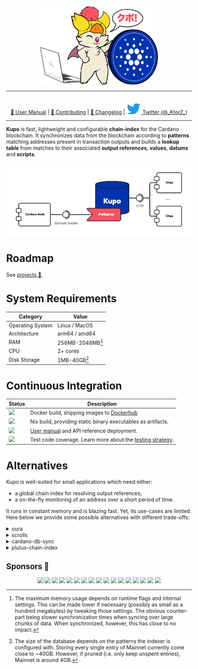 <p align="center">
  <img src="./docs/kupo.png" width="320" />
</p>

---

<p align="center">
  <a href="https://cardanosolutions.github.io/kupo">📖 User Manual</a>
  |
  <a href="CONTRIBUTING.md">🤝 Contributing</a>
  |
  <a href="CHANGELOG.md"> 💾 Changelog</a>
  |
  <a href="https://twitter.com/_KtorZ_"><img src=".github/twitter.svg" alt="Twitter"> Twitter (@_KtorZ_)</a>
</p>

---

**Kupo** is fast, lightweight and configurable **chain-index** for the Cardano blockchain. It synchronizes data from the blockchain according to **patterns** matching addresses present in transaction outputs and builds a **lookup table** from matches to their associated **output references**, **values**, **datums** and **scripts**.

<p align="center">
  <picture>
    <source media="(prefers-color-scheme: dark)" srcset="./docs/architecture-diagram-dark.png 300w" sizes="300px">
    <source media="(prefers-color-scheme: dark and min-width: 480px)" srcset="./docs/architecture-diagram-dark.png 450w" sizes="450px">
    <source media="(prefers-color-scheme: dark and min-width: 780px)" srcset="./docs/architecture-diagram-dark.png 600w" sizes="600px">
    <source media="(min-width: 480px)" srcset="./docs/architecture-diagram-light.png 450w" sizes="450px">
    <source media="(min-width: 780px)" srcset="./docs/architecture-diagram-light.png 600w" sizes="600px">
    <img alt="Kupo: components diagram" src="./docs/architecture-diagram-light.png" width="675">
  </picture>
</p>

# Roadmap

See [projects 🎯](https://github.com/CardanoSolutions/kupo/projects?type=classic).

# System Requirements

| Category         | Value            |
| ---              | ---              |
| Operating System | Linux / MacOS    |
| Architecture     | arm64 / amd64    |
| RAM              | 256MB-2048MB[^1] |
| CPU              | 2+ cores         |
| Disk Storage     | 1MB-40GB[^2]     |

# Continuous Integration

| Status | Description |
| --- | --- |
| <a href="https://github.com/CardanoSolutions/kupo/actions/workflows/docker.yaml"><img src="https://img.shields.io/github/workflow/status/cardanosolutions/kupo/Docker?style=for-the-badge&label=&logo=Docker&logoColor=000000&color=f9dd24" /></a> | Docker build, shipping images to [Dockerhub](https://hub.docker.com/r/cardanosolutions/kupo) |
| <a href="https://github.com/CardanoSolutions/kupo/actions/workflows/nix.yaml"><img src="https://img.shields.io/github/workflow/status/cardanosolutions/kupo/Nix?style=for-the-badge&label=&logo=NixOS&logoColor=000000&color=f9dd24" /></a> | Nix build, providing static binary executables as artifacts. |
| <a href="https://github.com/CardanoSolutions/kupo/actions/workflows/pages/pages-build-deployment"><img src="https://img.shields.io/github/deployments/cardanosolutions/kupo/github-pages?style=for-the-badge&label=&logo=readthedocs&logoColor=000000&color=f9dd24"></a> | [User manual][] and API reference deployment. |
| <img src="https://img.shields.io/static/v1?style=for-the-badge&label=&message=90%&logo=codecov&logoColor=000000&color=f9dd24"> | Test code coverage. Learn more about the [testing strategy][]. |

# Alternatives

Kupo is well-suited for small applications which need either:

- a global chain index for resolving output references;
- a on-the-fly monitoring of an address over a short period of time.

It runs in constant memory and is blazing fast. Yet, its use-cases are limited. Here below we provide some possible alternatives with different trade-offs:

<details>
  <summary>oura</summary>

Key difference(s): Oura in itself does not provide any chain-indexing, but it supports pluggable sinks where filtered data from the Cardano blockchain can be dumped into (e.g. Elastic Search or Kafka). It also supports a wider variety of events. All-in-all, a good fit for more elaborate solutions.

<p align="right">
  <a href="https://github.com/txpipe/oura/#readme">Learn more</a>
  </p>
</details>

<details>
  <summary>scrolls</summary>

Key differences(s): Scrolls provides (at this stage) only an in-memory storage via Redis. This means that it's not possible to index the entire chain without resorting to large memory requirements. It also synchronizes blocks from the chain using the node-to-node protocol which means that it can do so on any remote node relay, but it is also slower (because a more defensive protocol) than the node-to-client protocol upon which Kupo relies.

<p align="right">
  <a href="https://github.com/txpipe/scrolls">Learn more</a>
  </p>
</details>


<details>
  <summary>cardano-db-sync</summary>

Key difference(s): cardano-db-sync synchronizes ALL data from the Cardano blockchain, whereas Kupo focuses only on transaction outputs. This comes with obvious trade-offs in both on-disk storage but also runtime requirements.

<p align="right">
  <a href="https://github.com/input-output-hk/cardano-db-sync#cardano-db-sync">Learn more</a>
</p>
</details>

<details>
  <summary>plutus-chain-index</summary>

Key differences(s): the plutus-chain-index is the native component behind the PAB (Plutus Application Backend). It is however intended to be user-facing and as such, does not provide a friendly user experience for uses outside of the PAB's internals.

<p align="right">
  <a href="https://github.com/input-output-hk/plutus-apps/tree/main/plutus-chain-index-core#plutus-chain-index">Learn more</a>
</p>
</details>

## Sponsors 💖

<p align="center">
  <a href="https://rraayy.com/"><img src="https://avatars.githubusercontent.com/u/65092852?v=4" width=50 /></a>
  <a href="https://sundaeswap.finance/"><img src="https://avatars.githubusercontent.com/u/83610786?v=4" width=50 /></a>
  <a href="https://github.com/savaki"><img src="https://avatars.githubusercontent.com/u/108710?v=4" width=50 /></a>
  <a href="https://blockfrost.io/"><img src="https://avatars.githubusercontent.com/u/70073210?v=4" width=50 /></a>
  <a href="https://jpeg.store/"><img src="https://avatars.githubusercontent.com/u/98781883?v=4" width=50 /></a>
  <a href="https://github.com/jacoblambda"><img src="https://avatars.githubusercontent.com/u/9424043?v=4" width=50 /></a>
  <a href="https://github.com/minswap"><img src="https://avatars.githubusercontent.com/u/80548193?v=4" width=50 /></a>
  <a href="https://github.com/Quantumplation"><img src="https://avatars.githubusercontent.com/u/49870?v=4" width=50 /></a>
  <a href="https://github.com/codybutz"><img src="https://avatars.githubusercontent.com/u/3670430?v=4" width=50 /></a>
  <a href="https://github.com/scarmuega"><img src="https://avatars.githubusercontent.com/u/653886?v=4" width=50 /></a>
  <a href="https://github.com/mrbrinker"><img src="https://avatars.githubusercontent.com/u/41247403?v=4" width=50 /></a>
  <a href="https://github.com/sacrelege"><img src="https://avatars.githubusercontent.com/u/7289595?v=4" width=50 /></a>
  <a href="https://ccvault.io/"><img src="https://avatars.githubusercontent.com/u/86010408?v=4" width=50 /></a>
  <a href="https://github.com/artemwright"><img src="https://avatars.githubusercontent.com/u/83517471?v=4" width=50 /></a>
  <a href="https://github.com/kayandra"><img src="https://avatars.githubusercontent.com/u/5002506?v=4" width=50 /></a>
  <a href="https://github.com/tapiocapool"><img src="https://avatars.githubusercontent.com/u/80033713?v=4" width=50 /></a>
  <a href="https://github.com/will991"><img src="https://avatars.githubusercontent.com/u/9065638?v=4" width=50 /></a>
</p>

[testing strategy]: https://github.com/CardanoSolutions/kupo/tree/master/test#testing-strategy
[user manual]: https://cardanosolutions.github.io/kupo

[^1]: The maximum memory usage depends on runtime flags and internal settings. This can be made lower if necessary (possibly as small as a hundred megabytes) by tweaking those settings. The obvious counter-part being slower synchronization times when syncing over large chunks of data. When synchronized, however, this has close to no impact.

[^2]: The size of the database depends on the patterns the indexer is configured with. Storing every single entry of Mainnet currently come close to ~40GB. However, if pruned (i.e. only keep unspent entries), Mainnet is around 4GB.
